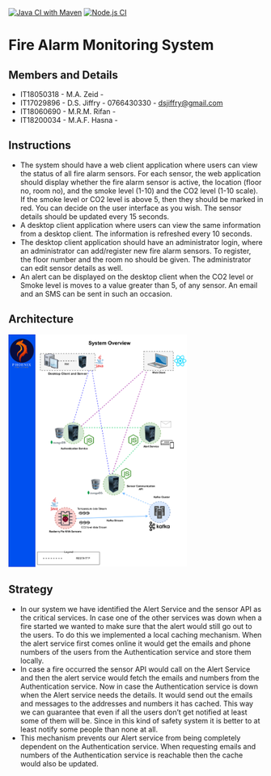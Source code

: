 [![Java CI with Maven](https://github.com/dsjiffry/Fire-Alarm-Monitoring-System/workflows/Java%20CI%20with%20Maven/badge.svg?branch=master)](https://github.com/dsjiffry/Fire-Alarm-Monitoring-System/actions?query=workflow%3A%22Java+CI+with+Maven%22)
[![Node.js CI](https://github.com/dsjiffry/Fire-Alarm-Monitoring-System/workflows/Node.js%20CI/badge.svg?branch=master)](https://github.com/dsjiffry/Fire-Alarm-Monitoring-System/actions?query=workflow%3A%22Node.js+CI%22)

# Fire Alarm Monitoring System

## Members and Details
 * IT18050318 - M.A. Zeid    -
 * IT17029896 - D.S. Jiffry  - 0766430330 - dsjiffry@gmail.com
 * IT18060690 - M.R.M. Rifan -
 * IT18200034 - M.A.F. Hasna -

## Instructions

 * The system should have a web client application where users can view the status of all fire alarm
sensors. For each sensor, the web application should display whether the fire alarm sensor is
active, the location (floor no, room no), and the smoke level (1-10) and the CO2 level (1-10
scale). If the smoke level or CO2 level is above 5, then they should be marked in red. You can
decide on the user interface as you wish. The sensor details should be updated every 15
seconds.
 * A desktop client application where users can view the same information from a desktop client.
The information is refreshed every 10 seconds.
 * The desktop client application should have an administrator login, where an administrator can
add/register new fire alarm sensors. To register, the floor number and the room no should be
given. The administrator can edit sensor details as well.
 * An alert can be displayed on the desktop client when the CO2 level or Smoke level is moves to a
value greater than 5, of any sensor. An email and an SMS can be sent in such an occasion.

## Architecture

<img src="https://github.com/dsjiffry/Fire-Alarm-Monitoring-System/raw/master/Architecture.png" width="70%">

## Strategy

  * In our system we have identified the Alert Service and the sensor API as the critical services. In case one of the other services was down when a fire started we wanted to make sure that the alert would still go out to the users. To do this we implemented a local caching mechanism. When the alert service first comes online it would get the emails and phone numbers of the users from the Authentication service and store them locally.
  * In case a fire occurred the sensor API would call on the Alert Service and then the alert service would fetch the emails and numbers from the Authentication service. Now in case the Authentication service is down when the Alert service needs the details. It would send out the emails and messages to the addresses and numbers it has cached. This way we can guarantee that even if all the users don’t get notified at least some of them will be. Since in this kind of safety system it is better to at least notify some people than none at all.
  * This mechanism prevents our Alert service from being completely dependent on the Authentication service. When requesting emails and numbers of the Authentication service is reachable then the cache would also be updated.


